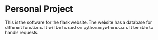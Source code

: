 # Personal Project
This is the software for the flask website. The website has a database for different functions. It will be hosted on pythonanywhere.com. It be able to handle requests.

